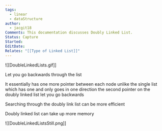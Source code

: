 ```yaml
---
tags:
  - linear
  - dataStructure
author:
  - jacgit18
Comments: This documentation discusses Doubly Linked List.
Status: Capture
Started: 
EditDate: 
Relates: "[[Type of Linked List]]"
---
```

![[DoubleLinkedLists.gif]]

Let you go backwards through the list  
  
It essentially has one more pointer between each node unlike the single list which has one and only goes in one direction the second pointer on the doubly linked list let you go backwards  
  
Searching through the doubly link list can be more efficient  
  
Doubly linked list can take up more memory

![[DoubleLinkedListsStill.png]]


